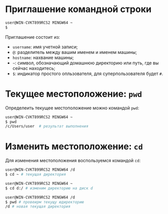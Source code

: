 # Приглашение командной строки

```bash
user@WIN-CVKT899RCS2 MINGW64 ~
$
```
Приглашение состоит из:  
- `username`: имя учетной записи;  
- `@`: разделитель между вашим именем и именем машины;  
- `hostname`: нахвание машины;  
- `~`: символ, обозначающий домашнюю директорию или путь, где вы сейчас находитесь;  
- `$`: индикатор простого опльзователя, для суперпользователя будет `#`.

# Текущее местоположение: `pwd`
Определеить текущее местоположение можно командой `pwd`:
```bash
user@WIN-CVKT899RCS2 MINGW64 ~
$ pwd
/c/Users/user  # результат выполнения
```

# Изменить местоположение: `cd`
Для изменения местоположения воспользуемся командой `cd`:
```bash
user@WIN-CVKT899RCS2 MINGW64 /d
$ cd ~ # текущая директория

user@WIN-CVKT899RCS2 MINGW64 ~
$ cd d:/ # изменим директорию на диск d

user@WIN-CVKT899RCS2 MINGW64 /d
$ pwd # провеирм текущу юдиректорию
/d # новая текущая директория
```